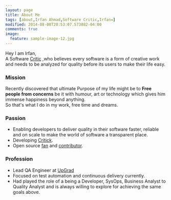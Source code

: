```yaml
---
layout: page
title: About Me
tags: [about,Irfan Ahmad,Software Critic,Irfan=]
modified: 2014-08-08T20:53:07.573882-04:00
comments: true
image:
  feature: sample-image-12.jpg
---
```


Hey I am Irfan,  
A Software <a href="httpsp://en.wikipedia.org/wiki/Critic">Critic</a> ,who believes every software is a form of creative work and needs to be analyzed for quality before its users to make their life easy.          

### Mission
Recently discovered that ultimate Purpose of my life might be to **Free people from concerns** be it with humour, art or technology which gives him immense happiness beyond anything.    
So that's what I do in my work, free time and dreams.

### Passion
* Enabling developers to deliver quality in their software faster, reliable and on scale to make the world of software a transparent place.
* Developing <a href="https://critick.io">Critick</a>.
* Open source <a href="https://github.com/notimewaste">fan</a> and <a href="https://irfanahmad.in/open/">contributor</a>.

### Profession  
* Lead QA Engineer at <a href="https://upgrad.com">UpGrad</a>
* Focused on test automation and continuous delivery currently.
* Had played the role of a being a Developer, SysOps, Business Analyst to Quality Analyst and is always willing to explore for achieving the same goals above.
